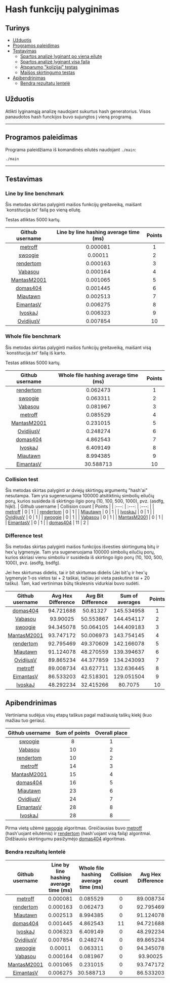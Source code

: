 # Hash funkcijų palyginimas
## Turinys
- [Užduotis](#užduotis)
- [Programos paleidimas](#programos-paleidimas)
- [Testavimas](#testavimas)
  - [Spartos analizė lyginant po vieną eilutę](#line-by-line-benchmark)
  - [Spartos analizė lyginant visą failą](#whole-file-benchmark)
  - [Atsparumo "kolizijai" testas](#collision-test)
  - [Maišos skirtingumo testas](#difference-test)
- [Apibendrinimas](#apibendrinimas)
  - [Bendra rezultatų lentelė](#bendra-rezultatų-lentelė)
  
## Užduotis

Atlikti lyginamąją analizę naudojant sukurtus hash generatorius. Visos panaudotos hash funckijos buvo sujungtos į vieną programą.

---

## Programos paleidimas
Programa paleidžiama iš komandinės eilutės naudojant `./main`:
```shell
./main
```
---

## Testavimas
### Line by line benchmark
Šis metodas skirtas palyginti maišos funkcijų greitaveiką, maišant `konstitucija.txt' failą po vieną eilutę.

Testas atliktas 5000 kartų.

| Github username | Line by line hashing average time (ms) | Points |
| :---: | :---: | :---: |
| [metroff](https://github.com/metroff/VU_BC_Hash) | 0.000081 | 1 |
| [swoogie](https://github.com/swoogie/hashProject) | 0.00011 | 2 |
| [rendertom](https://github.com/rendertom/VU-Blockchain-Task-1-Hash) | 0.000163 | 3 |
| [Vabasou](https://github.com/Vabasou/blockChainTask1) | 0.000164 | 4 |
| [MantasM2001](https://github.com/MantasM2001/VU-hash-function) | 0.001065 | 5 |
| [domas404](https://github.com/domas404/blockchain) | 0.001445 | 6 |
| [Miautawn](https://github.com/Miautawn/VU-blockchain) | 0.002513 | 7 |
| [EimantasV](https://github.com/EimantasV/Hash) | 0.006275 | 8 |
| [IvoskaJ](https://github.com/IvoskaJ/BlockChainPratybos) | 0.006323 | 9 |
| [OvidijusV](https://github.com/OvidijusV/Bloku-grandiniu-technologijos) | 0.007854 | 10 |

### Whole file benchmark

Šis metodas skirtas palyginti maišos funkcijų greitaveiką, maišant visą `konstitucija.txt' failą iš karto.

Testas atliktas 5000 kartų.

| Github username | Whole file hashing average time (ms) | Points |
| :---: | :---: | :---: |
| [rendertom](https://github.com/rendertom/VU-Blockchain-Task-1-Hash) | 0.062473 | 1 |
| [swoogie](https://github.com/swoogie/hashProject) | 0.063311 | 2 |
| [Vabasou](https://github.com/Vabasou/blockChainTask1) | 0.081967 | 3 |
| [metroff](https://github.com/metroff/VU_BC_Hash) | 0.085529 | 4 |
| [MantasM2001](https://github.com/MantasM2001/VU-hash-function) | 0.231015 | 5 |
| [OvidijusV](https://github.com/OvidijusV/Bloku-grandiniu-technologijos) | 0.248274 | 6 |
| [domas404](https://github.com/domas404/blockchain) | 4.862543 | 7 |
| [IvoskaJ](https://github.com/IvoskaJ/BlockChainPratybos) | 6.409149 | 8 |
| [Miautawn](https://github.com/Miautawn/VU-blockchain) | 8.994385 | 9 |
| [EimantasV](https://github.com/EimantasV/Hash) | 30.588713 | 10 |

### Collision test
Šis metodas skirtas palyginti ar dviejų skirtingų argumentų "hash'ai" nesutampa. Tam yra sugeneruojama 100000 atsitiktinių simbolių eilučių porų, kurios susideda iš skirtingo ilgio porų (10, 100, 500, 1000), pvz. (asdfg, hijkl).
| Github username | Collision count | Points |
| :---: | :---: | :---: |
| [metroff](https://github.com/metroff/VU_BC_Hash) | 0 | 1 |
| [rendertom](https://github.com/rendertom/VU-Blockchain-Task-1-Hash) | 0 | 1 |
| [Miautawn](https://github.com/Miautawn/VU-blockchain) | 0 | 1 |
| [IvoskaJ](https://github.com/IvoskaJ/BlockChainPratybos) | 0 | 1 |
| [OvidijusV](https://github.com/OvidijusV/Bloku-grandiniu-technologijos) | 0 | 1 |
| [swoogie](https://github.com/swoogie/hashProject) | 0 | 1 |
| [Vabasou](https://github.com/Vabasou/blockChainTask1) | 0 | 1 |
| [MantasM2001](https://github.com/MantasM2001/VU-hash-function) | 0 | 1 |
| [EimantasV](https://github.com/EimantasV/Hash) | 0 | 1 |
| [domas404](https://github.com/domas404/blockchain) | 11 | 2 |


### Difference test
Šis metodas skirtas palyginti maišos funkcijos išvesties skirtingumą bitų ir hex'ų lygmenyje. Tam yra sugeneruojama 100000 simbolių eilučių porų, kurios skiriasi vienu simboliu ir susideda iš skirtingo ilgio porų (10, 100, 500, 1000), pvz. (asdfg, bsdfg).

Jei hex skirtumas didelis, tai ir bit skirtumas didelis (Jei bit'ų ir hex'ų lygmenyje 1-os vietos tai + 2 taškai, tačiau jei vieta paskutinė tai + 20 tašku). Tam, kad vertinimas būtų tikslesnis vidurkiai buvo sudėti.

| Github username | Avg Hex Difference | Avg Bit Difference | Sum of averages | Points |
| :---: | :---: | :---: | :---: | :---: |
| [domas404](https://github.com/domas404/blockchain) | 94.721688 | 50.81327 | 145.534958 | 1 |
| [Vabasou](https://github.com/Vabasou/blockChainTask1) | 93.90025 | 50.553867 | 144.454117 | 2 |
| [swoogie](https://github.com/swoogie/hashProject) | 94.345078 | 50.064105 | 144.409183 | 3 |
| [MantasM2001](https://github.com/MantasM2001/VU-hash-function) | 93.747172 | 50.006973 | 143.754145 | 4 |
| [rendertom](https://github.com/rendertom/VU-Blockchain-Task-1-Hash) | 92.795469 | 49.370609 | 142.166078 | 5 |
| [Miautawn](https://github.com/Miautawn/VU-blockchain) | 91.124078 | 48.270559 | 139.394637 | 6 |
| [OvidijusV](https://github.com/OvidijusV/Bloku-grandiniu-technologijos) | 89.865234 | 44.377859 | 134.243093 | 7 |
| [metroff](https://github.com/metroff/VU_BC_Hash) | 89.008734 | 43.627711 | 132.636445 | 8 |
| [EimantasV](https://github.com/EimantasV/Hash) | 86.533203 | 42.518301 | 129.051504 | 9 |
| [IvoskaJ](https://github.com/IvoskaJ/BlockChainPratybos) | 48.292234 | 32.415266 | 80.7075 | 10 |

## Apibendrinimas
Vertiniama sudėjus visų etapų taškus pagal mažiausią taškų kiekį (kuo mažiau tuo geriau).

| Github username | Sum of points | Overall place |
| :---: | :---: | :---: |
| [swoogie](https://github.com/swoogie/hashProject) | 8 | 1 |
| [Vabasou](https://github.com/Vabasou/blockChainTask1) | 10 | 2 |
| [rendertom](https://github.com/rendertom/VU-Blockchain-Task-1-Hash) | 10 | 2 |
| [metroff](https://github.com/metroff/VU_BC_Hash) | 14 | 3 |
| [MantasM2001](https://github.com/MantasM2001/VU-hash-function) | 15 | 4 |
| [domas404](https://github.com/domas404/blockchain) | 16 | 5 |
| [Miautawn](https://github.com/Miautawn/VU-blockchain) | 23 | 6 |
| [OvidijusV](https://github.com/OvidijusV/Bloku-grandiniu-technologijos) | 24 | 7 |
| [EimantasV](https://github.com/EimantasV/Hash) | 28 | 8 |
| [IvoskaJ](https://github.com/IvoskaJ/BlockChainPratybos) | 28 | 8 |

Pirma vietą užėmė [swoogie](https://github.com/swoogie/hashProject) algoritmas. Greičiausias buvo [metroff](https://github.com/metroff/VU_BC_Hash) (hash'uojant eilutėmis) ir [rendertom](https://github.com/rendertom/VU-Blockchain-Task-1-Hash) (hash'uojant visą failą) algoritmai. Didžiausiu skirtingumu pasižymėjo [domas404](https://github.com/domas404/blockchain) algoritmas.

### Bendra rezultatų lentelė
| Github username | Line by line hashing average time (ms) | Whole file hashing average time (ms) | Collision count | Avg Hex Difference | Avg Bit Difference |
| :---: | :---: | :---: | :---: | :---: | :---: |
| [metroff](https://github.com/metroff/VU_BC_Hash) | 0.000081 | 0.085529 | 0 | 89.008734 | 43.627711 |
| [rendertom](https://github.com/rendertom/VU-Blockchain-Task-1-Hash) | 0.000163 | 0.062473 | 0 | 92.795469 | 49.370609 |
| [Miautawn](https://github.com/Miautawn/VU-blockchain) | 0.002513 | 8.994385 | 0 | 91.124078 | 48.270559 |
| [domas404](https://github.com/domas404/blockchain) | 0.001445 | 4.862543 | 11 | 94.721688 | 50.81327 |
| [IvoskaJ](https://github.com/IvoskaJ/BlockChainPratybos) | 0.006323 | 6.409149 | 0 | 48.292234 | 32.415266 |
| [OvidijusV](https://github.com/OvidijusV/Bloku-grandiniu-technologijos) | 0.007854 | 0.248274 | 0 | 89.865234 | 44.377859 |
| [swoogie](https://github.com/swoogie/hashProject) | 0.00011 | 0.063311 | 0 | 94.345078 | 50.064105 |
| [Vabasou](https://github.com/Vabasou/blockChainTask1) | 0.000164 | 0.081967 | 0 | 93.90025 | 50.553867 |
| [MantasM2001](https://github.com/MantasM2001/VU-hash-function) | 0.001065 | 0.231015 | 0 | 93.747172 | 50.006973 |
| [EimantasV](https://github.com/EimantasV/Hash) | 0.006275 | 30.588713 | 0 | 86.533203 | 42.518301 |
